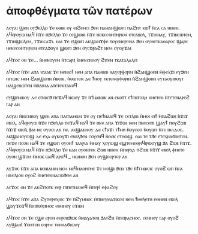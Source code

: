 # ἀποφθέγματα τῶν πατέρων

ⲁⲟⲩⲁⲓ ϣⲉⲛ ⲟⲩϧⲉⲗⲗⲟ ϫⲉ ⲉⲑⲃⲉ ⲟⲩ ⲉⲓϩⲉⲙⲥⲓ ϧⲉⲛ ⲡⲁⲙⲁⲛϣⲱⲡⲓ ⲡⲁϩⲏⲧ ⲕⲱϯ ⲛ̀ⲥⲁ ⲥⲁ ⲛⲓⲃⲉⲛ. ⲁϥⲉⲣⲟⲩⲱ ⲛⲁϥ ⲛ̀ϫⲉ ⲡϧⲉⲗⲗⲟ ϫⲉ ⲥⲉϣⲱⲛⲓ ⲛ̀ϫⲉ ⲛⲉⲕⲉⲥⲑⲏⲧⲏⲣⲓⲟⲛ ⲉⲧⲥⲁⲃⲟⲗ, ⲧϫⲓⲛⲛⲁⲩ, ⲧϫⲓⲛⲥⲱⲧⲉⲙ, ⲧϫⲓⲛϣⲱⲗⲉⲙ, ⲧϫⲓⲛⲥⲁϫⲓ. ⲛⲁⲓ ϫⲉ ⲉϣⲱⲡ ⲁⲕϣⲁⲛϫⲫⲉ ⲧⲟⲩⲉⲛⲉⲣⲅⲉⲓⲁ ϧⲉⲛ ⲟⲩⲙⲉⲧⲕⲁⲑⲁⲣⲟⲥ ϣⲁⲣⲉ ⲛⲉⲕⲉⲥⲑⲏⲧⲏⲣⲓⲟⲛ ⲉⲧⲥⲁϧⲟⲩⲛ ϣⲱⲡⲓ ϧⲉⲛ ⲟⲩⲥϭⲣⲁϩⲧ ⲛⲉⲙ ⲟⲩⲟⲩϫⲁⲓ

ⲁϥϫⲟⲥ ⲟⲛ ϫⲉ… ⲛ̀ⲛⲉⲕⲟⲩⲉⲙ ⲛ̀ⲧⲥⲁⲣⲝ ⲛ̀ⲛⲉⲕⲥⲛⲏⲟⲩ ϩⲓⲧⲉⲛ ⲧⲕⲁⲧⲁⲗⲁⲗⲉⲓ

ⲁϥϫⲟⲥ ⲛ̀ϫⲉ ⲁⲡⲁ ⲓⲥⲁⲁⲕ ϫⲉ ⲛⲉⲛⲓⲟϯ ⲛⲉⲙ ⲁⲡⲁ ⲡⲁⲙⲃⲱ ⲛⲁⲩⲉⲣⲫⲟⲣⲓⲛ ⲛ̀ϩⲁⲛϣⲑⲏⲛ ⲙ̀ⲫⲉⲗϫⲓ ⲉⲩϧⲉⲛ ⲛⲓⲧⲱⲓⲥ ⲛⲉⲙ ϩⲁⲛϣⲑⲏⲛ ⲙ̀ⲃⲉⲛⲓ.
ⲛ̀ⲑⲱⲧⲉⲛ ⲇⲉ ϯⲛⲟⲩ ⲧⲉⲧⲉⲛⲉⲣⲫⲟⲣⲓⲛ ⲛ̀ϩⲁⲛϣⲑⲏⲛ ⲉⲩⲧⲁⲟⲩⲓⲏⲟⲩⲧ ⲙⲁϣⲉⲛⲱⲧⲉⲛ ⲙ̀ⲡⲁⲓⲙⲁ ⲁⲧⲉⲧⲉⲛⲧⲁⲕⲟϥ

ⲉⲩϣⲉⲛⲱⲟⲩ ⲇⲉ ⲉⲡⲱⲥϧ ⲡⲉϫⲁϥ ⲛⲱⲟⲩ ϫⲉ ⲛ̀ϯⲛⲁⲃⲱⲕ ⲁⲛ ⲉⲕⲟⲧⲧ ⲉϯⲉⲛⲧⲟⲗⲏ ⲛⲏⲉⲧⲉⲛ ⲛ̀ⲧⲉⲧⲉⲛⲁⲣⲉϩ ⲅⲁⲣ ⲁⲛ

ⲁⲟⲩⲁⲓ ⲛ̀ⲛⲓⲥⲛⲏⲟⲩ ϣⲉⲛ ⲁⲡⲁ ⲡⲁⲥⲧⲁⲙⲱⲛ ϫⲉ ⲟⲩ ⲡⲉϯⲛⲁⲁⲓϥ ϫⲉ ⲥⲉⲧⲗⲓⲃⲓ ⲙ̀ⲙⲟⲓ ⲉⲓϯ ⲙ̀ⲡⲁϩⲱⲃ ⲛ̀ϫⲓϫ ⲉⲃⲟⲗ. ⲁϥⲉⲣⲟⲩⲱ ⲛ̀ϫⲉ ⲡϧⲉⲗⲗⲟ ⲡⲉϫⲁϥ ⲛⲁϥ ϫⲉ ⲡⲕⲉ ⲁⲡⲁ ϫⲓϫⲱⲓ ⲛⲉⲙ ⲡⲕⲉⲥⲉⲡⲓ ϣⲁⲩϯ ⲡⲟⲩϩⲱⲃ ⲛ̀ϫⲓϫ ⲉⲃⲟⲗ ⲫⲁⲓ ⲛⲉ ⲟⲩⲟⲥⲓ ⲁⲛ ⲡⲉ. ⲁⲕϣⲁⲛⲛⲟⲩ ⲇⲉ ⲉϯⲁϫⲓ ⲧϯⲙⲏ ⲛ̀ⲟⲩⲥⲟⲡ ⲛ̀ⲟⲩⲱⲧ ⲛ̀ⲧⲉ ⲡⲉⲓⲇⲟⲥ. ⲁⲕϣⲁⲛⲟⲩⲱϣ ⲇⲉ ⲉⲭⲁ ⲟⲩⲕⲟⲩϫⲓ ⲉⲃⲟⲗϧⲉⲛ ⲥⲟⲩⲉⲛϥ ⲛ̀ⲑⲟⲕ ⲉⲧⲑⲱϣ. ⲑⲁⲓ ⲧⲉ ⲧϧⲉ ⲉⲧⲉⲭⲛⲁϭⲓⲙⲧⲟⲛ. ⲡⲉϫⲉ ⲡⲥⲟⲛ ⲛⲁϥ ϫⲉ ⲉϣⲱⲡ ⲟⲩⲟⲛϯ ⲧⲁⲭⲣⲓⲁ ⲙ̀ⲙⲁⲩ ⲭⲟⲩⲱϣ ⲉϣⲧⲉⲙⲉⲑⲣⲓϥⲓⲣⲱⲟⲩϣ ϧⲁ ϩⲱⲃ ⲛ̀ϫⲓϫ. ⲁϥⲉⲣⲟⲩⲱ ⲛⲁϥ ⲛ̀ϫⲉ ⲡϧⲉⲗⲗⲟ ϫⲉ ⲕⲁⲛ ⲟⲩⲟⲛⲧⲉⲕ ϩⲱⲃ ⲛⲓⲃⲉⲛ ⲙ̀ⲡⲉⲣⲭⲁ ⲡϩⲱⲃ ⲛ̀ϫⲓϫ ⲉⲃⲟⲗ ⲫⲏⲉⲧⲉ ⲟⲩⲟⲛ ϣϫⲟⲙ ⲙ̀ⲙⲟⲕ ⲉⲁⲓϥ ⲁⲣⲓⲧϥ _ ⲙⲱⲛⲟⲛ ϧⲉⲛ ⲟⲩϣⲑⲟⲣⲧⲉⲣ ⲁⲛ

ⲁⲩϫⲟⲥ ⲛ̀ϫⲉ ⲁⲡⲁ ⲃⲉⲛⲓⲁⲙⲓⲛ ⲛⲉⲙ ⲛⲉϥⲙⲁⲑⲏⲧⲏⲥ ϫⲉ ⲙⲟϣⲓ ϧⲉⲛ ⲧϧⲉ ⲛ̀ϯⲅⲛⲱⲥⲓⲥ ⲟⲩⲟϩ ⲱⲡ ⲛ̀ⲥⲁ ⲛⲓⲙⲓⲗⲓⲟⲛ ⲟⲩⲟϩ ⲛ̀ⲛⲉⲧⲉⲛⲛⲁⲥⲱϧⲉⲙ ⲁⲛ

ⲁⲥϫⲟⲥ ⲟⲛ ϫⲉ ⲁⲕϩⲓⲧⲟⲧⲕ ⲉⲉⲣ ⲡⲓⲡⲉⲧⲛⲁⲛⲉϥ ⲙ̀ⲡⲉⲣⲓ̀ ⲉⲫⲁϩⲟⲩ

ⲁϥϫⲟⲥ ⲛ̀ϫⲉ ⲁⲡⲁ ϩⲩⲡⲉⲣⲉⲭⲓⲟⲥ ϫⲉ ⲡϩⲩⲙⲛⲟⲥ ⲙ̀ⲡⲛⲉⲩⲙⲁⲧⲓⲕⲟⲛ ⲛⲉⲙ ϯⲙⲉⲗⲉⲧⲏ ⲉⲑⲙⲏⲛ ⲉⲃⲟⲗ ϣⲁⲩϫⲟϫϥ ⲛ̀ⲛⲓⲡⲟⲗⲏⲙⲟⲥ ⲉⲑⲛⲏⲟⲩ ⲉϫⲱⲛ

ⲁϥϫⲟⲥ ⲟⲛ ϫⲉ ⲥϣⲉ ⲉⲣⲟⲛ ⲉⲑⲣⲉⲛϧⲱⲕ ⲙ̀ⲙⲁⲩⲁⲧⲉⲛ ϧⲁⲧϩⲏ ⲙ̀ⲡⲉⲓⲣⲁⲥⲙⲟⲥ. ⲥⲉⲛⲏⲟⲩ ⲅⲁⲣ ⲟⲩⲟϩ ⲁⲩϣⲁⲛⲓ̀ ϫⲉⲙⲧⲉⲛ ⲉⲛⲣⲏⲥ ⲧⲉⲛⲛⲁϭⲓⲱⲟⲩ

